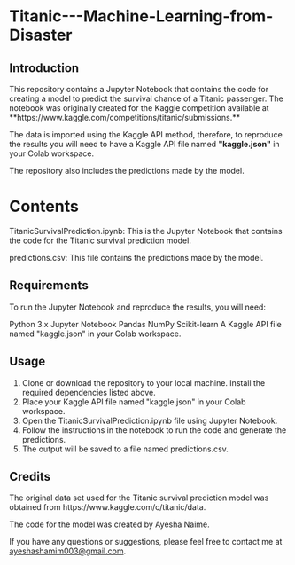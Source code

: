 <h1>Titanic---Machine-Learning-from-Disaster</h1>


<h2>Introduction</h2>
This repository contains a Jupyter Notebook that contains the code for creating a model to predict the survival chance of a Titanic passenger. The notebook was originally created for the Kaggle competition available at **https://www.kaggle.com/competitions/titanic/submissions.**

The data is imported using the Kaggle API method, therefore, to reproduce the results you will need to have a Kaggle API file named **"kaggle.json"** in your Colab workspace.

The repository also includes the predictions made by the model.


<h1>Contents</h2>
TitanicSurvivalPrediction.ipynb: This is the Jupyter Notebook that contains the code for the Titanic survival prediction model.

predictions.csv: This file contains the predictions made by the model.

<h2>Requirements</h2>
To run the Jupyter Notebook and reproduce the results, you will need:

Python 3.x
Jupyter Notebook
Pandas
NumPy
Scikit-learn
A Kaggle API file named "kaggle.json" in your Colab workspace.


<h2>Usage</h2>
<ol>
<li>Clone or download the repository to your local machine.
Install the required dependencies listed above.</li>
<li> Place your Kaggle API file named "kaggle.json" in your Colab workspace.</li>
<li> Open the TitanicSurvivalPrediction.ipynb file using Jupyter Notebook.</li>
<li> Follow the instructions in the notebook to run the code and generate the predictions.</li>
<li> The output will be saved to a file named predictions.csv.</li>
</ol>

<h2>Credits</h2>
The original data set used for the Titanic survival prediction model was obtained from <a>https://www.kaggle.com/c/titanic/data.</a>

The code for the model was created by Ayesha Naime.

If you have any questions or suggestions, please feel free to contact me at <a>ayeshashamim003@gmail.com.



